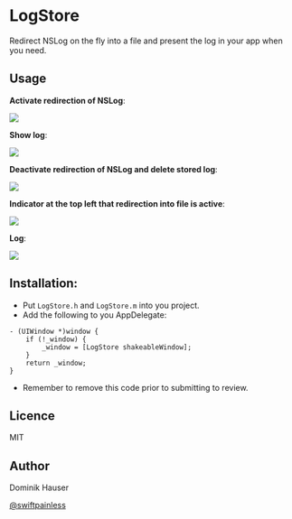 # LogStore

Redirect NSLog on the fly into a file and present the log in your app when you need.

## Usage

**Activate redirection of NSLog**:

![](https://github.com/dasdom/LogStore/blob/master/screenshots/ActivateLog.gif)

**Show log**:

![](https://github.com/dasdom/LogStore/blob/master/screenshots/ShowLog.gif)

**Deactivate redirection of NSLog and delete stored log**:

![](https://github.com/dasdom/LogStore/blob/master/screenshots/DeactivateLog.gif)

**Indicator at the top left that redirection into file is active**:

![](https://github.com/dasdom/LogStore/blob/master/screenshots/RedirectIndicator.JPG)

**Log**:

![](https://github.com/dasdom/LogStore/blob/master/screenshots/Log.PNG)

## Installation:

- Put `LogStore.h` and `LogStore.m` into you project. 
- Add the following to you AppDelegate:

```objc
- (UIWindow *)window {
    if (!_window) {
        _window = [LogStore shakeableWindow];
    }
    return _window;
}
```
- Remember to remove this code prior to submitting to review.

## Licence

MIT

## Author

Dominik Hauser

[@swiftpainless](https://twitter.com/swiftpainless)
